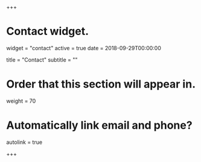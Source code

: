 +++
# Contact widget.
widget = "contact"
active = true
date = 2018-09-29T00:00:00

title = "Contact"
subtitle = ""

# Order that this section will appear in.
weight = 70

# Automatically link email and phone?
autolink = true

+++
